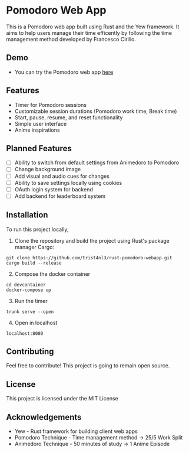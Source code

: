 # Pomodoro Web App

This is a Pomodoro web app built using Rust and the Yew framework. It aims to help users manage their time efficently by following the time management method developed by Francesco Cirillo.

## Demo

- You can try the Pomodoro web app [here](https://trist4nl3.github.io/rust_pomodoro_webapp/)

## Features
- Timer for Pomodoro sessions
- Customizable session durations (Pomodoro work time, Break time)
- Start, pause, resume, and reset functionality
- Simple user interface
- Anime inspirations

## Planned Features
- [ ] Ability to switch from default settings from Animedoro to Pomodoro
- [ ] Change background image
- [ ] Add visual and audio cues for changes
- [ ] Ability to save settings locally using cookies
- [ ] OAuth login system for backend
- [ ] Add backend for leaderboard system

## Installation
To run this project locally,
1. Clone the repository and build the project using Rust's package manager Cargo:
```
git clone https://github.com/trist4nl3/rust-pomodoro-webapp.git
cargo build --release
```
2. Compose the docker container
```
cd devcontainer
docker-compose up
```
3. Run the timer
```
trunk serve --open
```
4. Open in localhost
```
localhost:8080
```

## Contributing
Feel free to contribute! This project is going to remain open source.

## License

This project is licensed under the MIT License

## Acknowledgements
- Yew - Rust framework for building client web apps
- Pomodoro Technique - Time management method -> 25/5 Work Split
- Animedoro Technique - 50 minutes of study -> 1 Anime Episode
